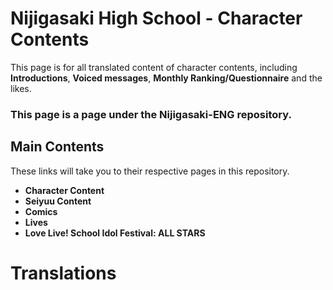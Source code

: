 # Nijigasaki High School - Character Contents
This page is for all translated content of character contents, including **Introductions**, **Voiced messages**, **Monthly Ranking/Questionnaire** and the likes.

### This page is a page under the Nijigasaki-ENG repository.

## Main Contents
These links will take you to their respective pages in this repository.
* **Character Content**
* **Seiyuu Content**
* **Comics**
* **Lives**
* **Love Live! School Idol Festival: ALL STARS**

# Translations

